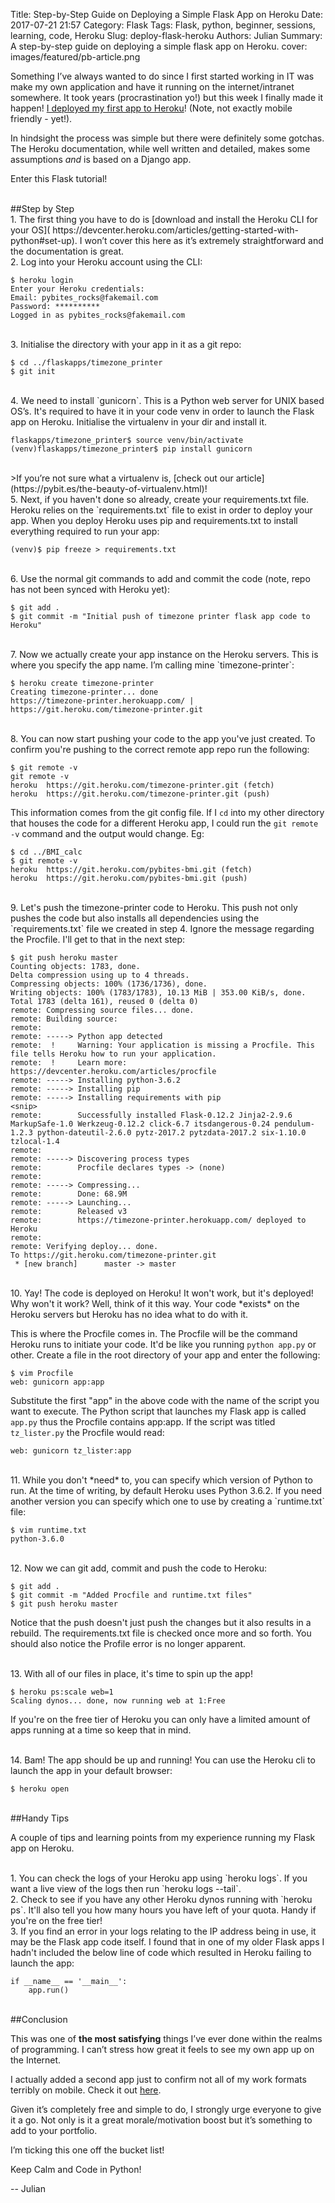 Title: Step-by-Step Guide on Deploying a Simple Flask App on Heroku
Date: 2017-07-21 21:57
Category: Flask
Tags: Flask, python, beginner, sessions, learning, code, Heroku
Slug: deploy-flask-heroku
Authors: Julian
Summary: A step-by-step guide on deploying a simple flask app on Heroku.
cover: images/featured/pb-article.png

Something I’ve always wanted to do since I first started working in IT was make my own application and have it running on the internet/intranet somewhere. It took years (procrastination yo!) but this week I finally made it happen! [I deployed my first app to Heroku](https://timezone-printer.herokuapp.com/)! (Note, not exactly mobile friendly - yet!).

In hindsight the process was simple but there were definitely some gotchas. The Heroku documentation, while well written and detailed, makes some assumptions *and* is based on a Django app.

Enter this Flask tutorial!


<br>
##Step by Step

<br>
1. The first thing you have to do is [download and install the Heroku CLI for your OS]( https://devcenter.heroku.com/articles/getting-started-with-python#set-up). I won’t cover this here as it’s extremely straightforward and the documentation is great.

<br>
2. Log into your Heroku account using the CLI:

~~~~
$ heroku login
Enter your Heroku credentials:
Email: pybites_rocks@fakemail.com
Password: **********
Logged in as pybites_rocks@fakemail.com
~~~~

<br>
3. Initialise the directory with your app in it as a git repo:

~~~~
$ cd ../flaskapps/timezone_printer
$ git init
~~~~

<br>
4. We need to install `gunicorn`. This is a Python web server for UNIX based OS’s. It's required to have it in your code venv in order to launch the Flask app on Heroku. Initialise the virtualenv in your dir and install it.

~~~~
flaskapps/timezone_printer$ source venv/bin/activate
(venv)flaskapps/timezone_printer$ pip install gunicorn
~~~~

<br>
>If you’re not sure what a virtualenv is, [check out our article](https://pybit.es/the-beauty-of-virtualenv.html)!

<br>
5. Next, if you haven't done so already, create your requirements.txt file. Heroku relies on the `requirements.txt` file to exist in order to deploy your app. When you deploy Heroku uses pip and requirements.txt to install everything required to run your app:

~~~~
(venv)$ pip freeze > requirements.txt
~~~~

<br>
6. Use the normal git commands to add and commit the code (note, repo has not been synced with Heroku yet):

~~~~
$ git add .
$ git commit -m "Initial push of timezone printer flask app code to Heroku"
~~~~

<br>
7. Now we actually create your app instance on the Heroku servers. This is where you specify the app name. I’m calling mine `timezone-printer`:

~~~~
$ heroku create timezone-printer
Creating timezone-printer... done
https://timezone-printer.herokuapp.com/ | https://git.heroku.com/timezone-printer.git
~~~~

<br>
8. You can now start pushing your code to the app you've just created. To confirm you're pushing to the correct remote app repo run the following:

~~~~
$ git remote -v
git remote -v
heroku  https://git.heroku.com/timezone-printer.git (fetch)
heroku  https://git.heroku.com/timezone-printer.git (push)
~~~~

This information comes from the git config file. If I `cd` into my other directory that houses the code for a different Heroku app, I could run the `git remote -v` command and the output would change. Eg:

~~~~
$ cd ../BMI_calc
$ git remote -v
heroku  https://git.heroku.com/pybites-bmi.git (fetch)
heroku  https://git.heroku.com/pybites-bmi.git (push)
~~~~

<br>
9. Let's push the timezone-printer code to Heroku. This push not only pushes the code but also installs all dependencies using the `requirements.txt` file we created in step 4. Ignore the message regarding the Procfile. I'll get to that in the next step:

~~~~
$ git push heroku master
Counting objects: 1783, done.
Delta compression using up to 4 threads.
Compressing objects: 100% (1736/1736), done.
Writing objects: 100% (1783/1783), 10.13 MiB | 353.00 KiB/s, done.
Total 1783 (delta 161), reused 0 (delta 0)
remote: Compressing source files... done.
remote: Building source:
remote:
remote: -----> Python app detected
remote:  !     Warning: Your application is missing a Procfile. This file tells Heroku how to run your application.
remote:  !     Learn more: https://devcenter.heroku.com/articles/procfile
remote: -----> Installing python-3.6.2
remote: -----> Installing pip
remote: -----> Installing requirements with pip
<snip>
remote:        Successfully installed Flask-0.12.2 Jinja2-2.9.6 MarkupSafe-1.0 Werkzeug-0.12.2 click-6.7 itsdangerous-0.24 pendulum-1.2.3 python-dateutil-2.6.0 pytz-2017.2 pytzdata-2017.2 six-1.10.0 tzlocal-1.4
remote:
remote: -----> Discovering process types
remote:        Procfile declares types -> (none)
remote:
remote: -----> Compressing...
remote:        Done: 68.9M
remote: -----> Launching...
remote:        Released v3
remote:        https://timezone-printer.herokuapp.com/ deployed to Heroku
remote:
remote: Verifying deploy... done.
To https://git.heroku.com/timezone-printer.git
 * [new branch]      master -> master
~~~~

<br>
10. Yay! The code is deployed on Heroku! It won't work, but it's deployed! Why won't it work? Well, think of it this way. Your code *exists* on the Heroku servers but Heroku has no idea what to do with it.

This is where the Procfile comes in. The Procfile will be the command Heroku runs to initiate your code. It'd be like you running `python app.py` or other. Create a file in the root directory of your app and enter the following:

~~~~
$ vim Procfile
web: gunicorn app:app
~~~~

Substitute the first "app" in the above code with the name of the script you want to execute. The Python script that launches my Flask app is called `app.py` thus the Procfile contains app:app. If the script was titled `tz_lister.py` the Procfile would read: 

~~~~
web: gunicorn tz_lister:app
~~~~

<br>
11. While you don't *need* to, you can specify which version of Python to run. At the time of writing, by default Heroku uses Python 3.6.2. If you need another version you can specify which one to use by creating a `runtime.txt` file:

~~~~
$ vim runtime.txt
python-3.6.0
~~~~

<br>
12. Now we can git add, commit and push the code to Heroku:

~~~~
$ git add .
$ git commit -m "Added Procfile and runtime.txt files"
$ git push heroku master
~~~~

Notice that the push doesn't just push the changes but it also results in a rebuild. The requirements.txt file is checked once more and so forth. You should also notice the Profile error is no longer apparent.

<br>
13. With all of our files in place, it's time to spin up the app!

~~~~
$ heroku ps:scale web=1
Scaling dynos... done, now running web at 1:Free
~~~~

If you're on the free tier of Heroku you can only have a limited amount of apps running at a time so keep that in mind.

<br>
14. Bam! The app should be up and running! You can use the Heroku cli to launch the app in your default browser:

~~~~
$ heroku open
~~~~

<br>
##Handy Tips

A couple of tips and learning points from my experience running my Flask app on Heroku.

<br>
1. You can check the logs of your Heroku app using `heroku logs`. If you want a live view of the logs then run `heroku logs --tail`.

<br>
2. Check to see if you have any other Heroku dynos running with `heroku ps`. It'll also tell you how many hours you have left of your quota. Handy if you're on the free tier!

<br>
3. If you find an error in your logs relating to the IP address being in use, it may be the Flask app code itself. I found that in one of my older Flask apps I hadn't included the below line of code which resulted in Heroku failing to launch the app:

~~~~
if __name__ == '__main__':
    app.run()
~~~~

<br>
##Conclusion

This was one of **the most satisfying** things I’ve ever done within the realms of programming. I can’t stress how great it feels to see my own app up on the Internet.

I actually added a second app just to confirm not all of my work formats terribly on mobile. Check it out [here](https://pybites-bmi.herokuapp.com/).

Given it’s completely free and simple to do, I strongly urge everyone to give it a go. Not only is it a great morale/motivation boost but it’s something to add to your portfolio.

I’m ticking this one off the bucket list!

Keep Calm and Code in Python!

-- Julian
